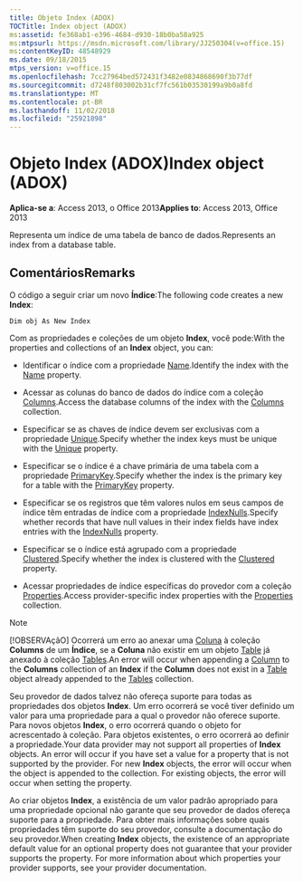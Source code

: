 ```yaml
---
title: Objeto Index (ADOX)
TOCTitle: Index object (ADOX)
ms:assetid: fe368ab1-e396-4684-d930-18b0ba58a925
ms:mtpsurl: https://msdn.microsoft.com/library/JJ250304(v=office.15)
ms:contentKeyID: 48548929
ms.date: 09/18/2015
mtps_version: v=office.15
ms.openlocfilehash: 7cc27964bed572431f3482e0834868690f3b77df
ms.sourcegitcommit: d7248f803002b31cf7fc561b03530199a9b0a8fd
ms.translationtype: MT
ms.contentlocale: pt-BR
ms.lasthandoff: 11/02/2018
ms.locfileid: "25921898"
---
```

# <a name="index-object-adox"></a><span data-ttu-id="ce15c-102">Objeto Index (ADOX)</span><span class="sxs-lookup"><span data-stu-id="ce15c-102">Index object (ADOX)</span></span>

<span data-ttu-id="ce15c-103">**Aplica-se a**: Access 2013, o Office 2013</span><span class="sxs-lookup"><span data-stu-id="ce15c-103">**Applies to**: Access 2013, Office 2013</span></span>

<span data-ttu-id="ce15c-104">Representa um índice de uma tabela de banco de dados.</span><span class="sxs-lookup"><span data-stu-id="ce15c-104">Represents an index from a database table.</span></span>

## <a name="remarks"></a><span data-ttu-id="ce15c-105">Comentários</span><span class="sxs-lookup"><span data-stu-id="ce15c-105">Remarks</span></span>

<span data-ttu-id="ce15c-106">O código a seguir criar um novo **Índice**:</span><span class="sxs-lookup"><span data-stu-id="ce15c-106">The following code creates a new **Index**:</span></span>

`Dim obj As New Index`

<span data-ttu-id="ce15c-107">Com as propriedades e coleções de um objeto **Index**, você pode:</span><span class="sxs-lookup"><span data-stu-id="ce15c-107">With the properties and collections of an **Index** object, you can:</span></span>

  - <span data-ttu-id="ce15c-108">Identificar o índice com a propriedade [Name](name-property-adox.md).</span><span class="sxs-lookup"><span data-stu-id="ce15c-108">Identify the index with the [Name](name-property-adox.md) property.</span></span>

  - <span data-ttu-id="ce15c-109">Acessar as colunas do banco de dados do índice com a coleção [Columns](columns-collection-adox.md).</span><span class="sxs-lookup"><span data-stu-id="ce15c-109">Access the database columns of the index with the [Columns](columns-collection-adox.md) collection.</span></span>

  - <span data-ttu-id="ce15c-110">Especificar se as chaves de índice devem ser exclusivas com a propriedade [Unique](unique-property-adox.md).</span><span class="sxs-lookup"><span data-stu-id="ce15c-110">Specify whether the index keys must be unique with the [Unique](unique-property-adox.md) property.</span></span>

  - <span data-ttu-id="ce15c-111">Especificar se o índice é a chave primária de uma tabela com a propriedade [PrimaryKey](primarykey-property-adox.md).</span><span class="sxs-lookup"><span data-stu-id="ce15c-111">Specify whether the index is the primary key for a table with the [PrimaryKey](primarykey-property-adox.md) property.</span></span>

  - <span data-ttu-id="ce15c-112">Especificar se os registros que têm valores nulos em seus campos de índice têm entradas de índice com a propriedade [IndexNulls](indexnulls-property-adox.md).</span><span class="sxs-lookup"><span data-stu-id="ce15c-112">Specify whether records that have null values in their index fields have index entries with the [IndexNulls](indexnulls-property-adox.md) property.</span></span>

  - <span data-ttu-id="ce15c-113">Especificar se o índice está agrupado com a propriedade [Clustered](clustered-property-adox.md).</span><span class="sxs-lookup"><span data-stu-id="ce15c-113">Specify whether the index is clustered with the [Clustered](clustered-property-adox.md) property.</span></span>

  - <span data-ttu-id="ce15c-114">Acessar propriedades de índice específicas do provedor com a coleção [Properties](properties-collection-ado.md).</span><span class="sxs-lookup"><span data-stu-id="ce15c-114">Access provider-specific index properties with the [Properties](properties-collection-ado.md) collection.</span></span>


> [!NOTE]
> <span data-ttu-id="ce15c-115">[!OBSERVAçãO] Ocorrerá um erro ao anexar uma [Coluna](column-object-adox.md) à coleção **Columns** de um **Índice**, se a **Coluna** não existir em um objeto [Table](table-object-adox.md) já anexado à coleção [Tables](tables-collection-adox.md).</span><span class="sxs-lookup"><span data-stu-id="ce15c-115">An error will occur when appending a [Column](column-object-adox.md) to the **Columns** collection of an **Index** if the **Column** does not exist in a [Table](table-object-adox.md) object already appended to the [Tables](tables-collection-adox.md) collection.</span></span>

<span data-ttu-id="ce15c-p101">Seu provedor de dados talvez não ofereça suporte para todas as propriedades dos objetos **Index**. Um erro ocorrerá se você tiver definido um valor para uma propriedade para a qual o provedor não oferece suporte. Para novos objetos **Index**, o erro ocorrerá quando o objeto for acrescentado à coleção. Para objetos existentes, o erro ocorrerá ao definir a propriedade.</span><span class="sxs-lookup"><span data-stu-id="ce15c-p101">Your data provider may not support all properties of **Index** objects. An error will occur if you have set a value for a property that is not supported by the provider. For new **Index** objects, the error will occur when the object is appended to the collection. For existing objects, the error will occur when setting the property.</span></span>

<span data-ttu-id="ce15c-p102">Ao criar objetos **Index**, a existência de um valor padrão apropriado para uma propriedade opcional não garante que seu provedor de dados ofereça suporte para a propriedade. Para obter mais informações sobre quais propriedades têm suporte do seu provedor, consulte a documentação do seu provedor.</span><span class="sxs-lookup"><span data-stu-id="ce15c-p102">When creating **Index** objects, the existence of an appropriate default value for an optional property does not guarantee that your provider supports the property. For more information about which properties your provider supports, see your provider documentation.</span></span>

